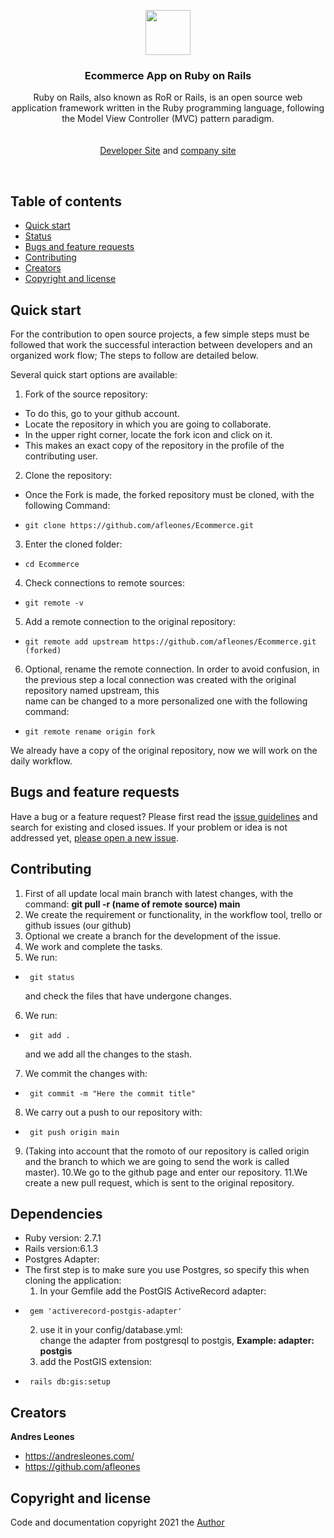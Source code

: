 <p align="center">
    <img src="https://upload.wikimedia.org/wikipedia/commons/thumb/6/62/Ruby_On_Rails_Logo.svg/1200px-Ruby_On_Rails_Logo.svg.png" alt="" width=72 height=72>

  <h3 align="center">Ecommerce App on Ruby on Rails</h3>

  <p align="center">
    Ruby on Rails, also known as RoR or Rails, is an open source web application framework written in the Ruby programming language, following the Model View Controller (MVC)       pattern paradigm.
    <br>
    <br>
    <br>
    <a href="https://andresleones.com/">Developer Site</a>
    and
    <a href="https://www.facebook.com/padsoftOficial/">company site</a>
  </p>
</p>

<br>

## Table of contents

- [Quick start](#quick-start)
- [Status](#status)
- [Bugs and feature requests](#bugs-and-feature-requests)
- [Contributing](#contributing)
- [Creators](#creators)
- [Copyright and license](#copyright-and-license)

## Quick start

For the contribution to open source projects, a few simple steps must be followed that work the successful interaction between developers and an organized work flow; The steps to follow are detailed below.

Several quick start options are available:

1. Fork of the source repository:
-   To do this, go to your github account.
-   Locate the repository in which you are going to collaborate.
-   In the upper right corner, locate the fork icon and click on it.
-   This makes an exact copy of the repository in the profile of the contributing user. <br/>

2. Clone the repository:
-   Once the Fork is made, the forked repository must be cloned, with the following Command:
-     git clone https://github.com/afleones/Ecommerce.git

3. Enter the cloned folder: <br/>

-     cd Ecommerce
 
4. Check connections to remote sources: <br/>

-     git remote -v 

5. Add a remote connection to the original repository: <br/>

-     git remote add upstream https://github.com/afleones/Ecommerce.git  (forked)

6. Optional, rename the remote connection. In order to avoid confusion, in the previous step a local connection was created with the original repository named upstream, this    
    name   can be changed to a more personalized one with the following command: 
-     git remote rename origin fork

We already have a copy of the original repository, now we will work on the daily workflow.

## Bugs and feature requests

Have a bug or a feature request? Please first read the [issue guidelines](https://github.com/afleones/Ecommerce/issues) and search for existing and closed issues. If your problem or idea is not addressed yet, [please open a new issue](https://github.com/afleones/Ecommerce/issues/new).


## Contributing

1. First of all update local main branch with latest changes, with the command: <strong> git pull -r (name of remote source) main </strong>
2. We create the requirement or functionality, in the workflow tool, trello or github issues (our github)
3. Optional we create a branch for the development of the issue.
4. We work and complete the tasks.
5. We run:
-      git status 
   and check the files that have undergone changes.
6. We run:
-      git add . 
  and we add all the changes to the stash.
7. We commit the changes with: 
-      git commit -m "Here the commit title"
8. We carry out a push to our repository with: 
-      git push origin main
9.  (Taking into account that the romoto of our repository is called origin and the branch to which we are going to send the work is called master).
10.We go to the github page and enter our repository.
11.We create a new pull request, which is sent to the original repository.

## Dependencies
-  Ruby version: 2.7.1 </br>
-  Rails version:6.1.3</br>
-  Postgres Adapter:</br>
-  The first step is to make sure you use Postgres, so specify this when cloning the application:</br>
    1. In your Gemfile add the PostGIS ActiveRecord adapter:</br>
-      gem 'activerecord-postgis-adapter'
    2. use it in your config/database.yml:</br>
       change the adapter from postgresql to postgis, <strong>Example: adapter: postgis</strong></br>
    3. add the PostGIS extension:</br>
-      rails db:gis:setup

## Creators

**Andres Leones**

- <https://andresleones.com/>
- <https://github.com/afleones>


## Copyright and license

Code and documentation copyright 2021 the [Author](https://github.com/afleones/Ecommerce/graphs/contributors)
